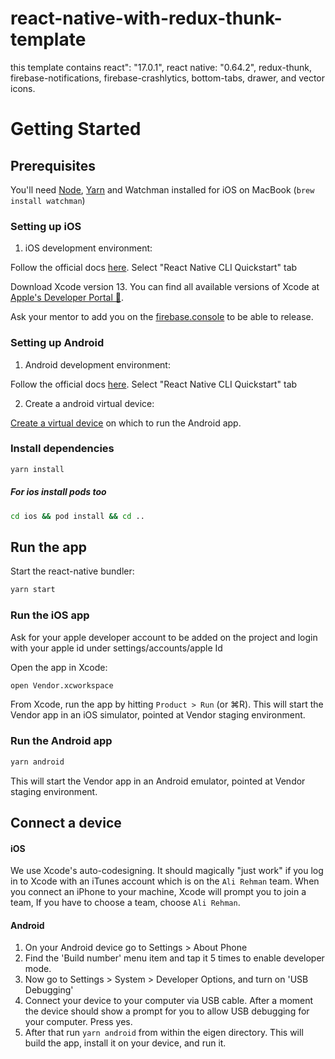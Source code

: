 # react-native-with-redux-thunk-template
this template contains react": "17.0.1", react native: "0.64.2", redux-thunk, firebase-notifications, firebase-crashlytics, bottom-tabs, drawer, and vector icons.

# Getting Started

## Prerequisites

You'll need [Node](https://nodejs.org/en/), [Yarn](https://yarnpkg.com/en/) and Watchman installed for iOS on MacBook (`brew install watchman`)

### Setting up iOS

1. iOS development environment:

Follow the official docs [here](https://reactnative.dev/docs/environment-setup). Select "React Native CLI Quickstart" tab

Download Xcode version 13. You can find all available versions of Xcode at [Apple's Developer Portal 🔐](http://developer.apple.com/download/more/).

Ask your mentor to add you on the [firebase.console](https://console.firebase.google.com/project/vendor-26b91/settings/iam) to be able to release.

### Setting up Android

1. Android development environment:

Follow the official docs [here](https://reactnative.dev/docs/environment-setup). Select "React Native CLI Quickstart" tab

2. Create a android virtual device:

[Create a virtual device](https://developer.android.com/studio/run/managing-avds) on which to run the Android app.

### Install dependencies
```sh
yarn install
```
##### For ios install pods too
```sh
cd ios && pod install && cd ..
```

## Run the app

Start the react-native bundler:

```sh
yarn start
```

### Run the iOS app

Ask for your apple developer account to be added on the project and login with your apple id under settings/accounts/apple Id

Open the app in Xcode:

```sh
open Vendor.xcworkspace
```

From Xcode, run the app by hitting `Product > Run` (or ⌘R). This will start the Vendor app in an iOS simulator, pointed at Vendor staging environment.

### Run the Android app

```sh
yarn android
```

This will start the Vendor app in an Android emulator, pointed at Vendor staging environment.

## Connect a device

#### iOS
We use Xcode's auto-codesigning. It should magically "just work" if you log in to Xcode with an iTunes account
which is on the `Ali Rehman` team. When you connect an iPhone to your machine, Xcode will prompt you to join a team, If you have to choose a team, choose `Ali Rehman`.

#### Android
1. On your Android device go to Settings > About Phone
2. Find the 'Build number' menu item and tap it 5 times to enable developer mode.
3. Now go to Settings > System > Developer Options, and turn on 'USB Debugging'
4. Connect your device to your computer via USB cable. After a moment the device should show a prompt for you to allow USB debugging for your computer. Press yes.
5. After that run `yarn android` from within the eigen directory. This will build the app, install it on your device, and run it.
